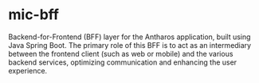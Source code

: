 # mic-bff
Backend-for-Frontend (BFF) layer for the Antharos application, built using Java Spring Boot. The primary role of this BFF is to act as an intermediary between the frontend client (such as web or mobile) and the various backend services, optimizing communication and enhancing the user experience.
